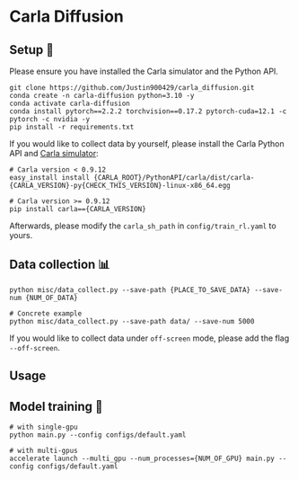 # Carla Diffusion

## Setup 🚀

Please ensure you have installed the Carla simulator and the Python API.

```shell
git clone https://github.com/Justin900429/carla_diffusion.git
conda create -n carla-diffusion python=3.10 -y
conda activate carla-diffusion
conda install pytorch==2.2.2 torchvision==0.17.2 pytorch-cuda=12.1 -c pytorch -c nvidia -y
pip install -r requirements.txt
```

If you would like to collect data by yourself, please install the Carla Python API and [Carla simulator](https://github.com/carla-simulator/carla):
```shell
# Carla version < 0.9.12
easy_install install {CARLA_ROOT}/PythonAPI/carla/dist/carla-{CARLA_VERSION}-py{CHECK_THIS_VERSION}-linux-x86_64.egg

# Carla version >= 0.9.12
pip install carla=={CARLA_VERSION}
```

Afterwards, please modify the `carla_sh_path` in `config/train_rl.yaml` to yours.

## Data collection 📊

```shell
python misc/data_collect.py --save-path {PLACE_TO_SAVE_DATA} --save-num {NUM_OF_DATA}

# Concrete example
python misc/data_collect.py --save-path data/ --save-num 5000
```

If you would like to collect data under `off-screen` mode, please add the flag `--off-screen`.

## Usage

## Model training 🧠

```shell
# with single-gpu
python main.py --config configs/default.yaml

# with multi-gpus
accelerate launch --multi_gpu --num_processes={NUM_OF_GPU} main.py --config configs/default.yaml
```
